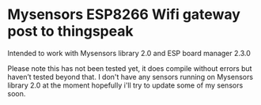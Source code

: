# Mysensors ESP8266 Wifi gateway post to thingspeak

Intended to work with Mysensors library 2.0   and ESP board manager 2.3.0

Please note this has not been tested yet, it does compile without errors but haven’t tested beyond that. I don't have any sensors running on Mysensors library 2.0 at the moment hopefully i'll try to update some of my sensors soon.
